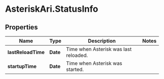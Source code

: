 # AsteriskAri.StatusInfo

## Properties
Name | Type | Description | Notes
------------ | ------------- | ------------- | -------------
**lastReloadTime** | **Date** | Time when Asterisk was last reloaded. | 
**startupTime** | **Date** | Time when Asterisk was started. | 
